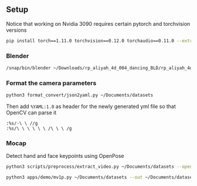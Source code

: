 ## Setup

Notice that working on Nvidia 3090 requires certain pytorch and torchvision versions

```bash
pip install torch==1.11.0 torchvision==0.12.0 torchaudio==0.11.0 --extra-index-url https://download.pytorch.org/whl/cu113
```

### Blender

```bash
/snap/bin/blender ~/Downloads/rp_aliyah_4d_004_dancing_BLD/rp_aliyah_4d_004_dancing_2k.blend --background --python 'render/renderpeople.py' -- --with_images --start 1 --end 150
```

### Format the camera parameters
```bash
python3 format_convert/json2yaml.py ~/Documents/datasets
```
Then add `%YAML:1.0` as header for the newly generated yml file so that OpenCV can parse it

```vim
:%s/-\ \ //g
:%s/\ \ \ \ \ \ /\ \ \ /g
```

### Mocap

Detect hand and face keypoints using OpenPose
```bash
python3 scripts/preprocess/extract_video.py ~/Documents/datasets --openpose ~/Downloads/openpose --handface --ext png --with_img --end 1
```

```bash
python3 apps/demo/mv1p.py ~/Documents/datasets --out ~/Documents/datasets/output/smpl --vis_det --vis_repro --undis --vis_smpl --end 1
```

